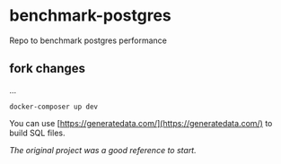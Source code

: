 # benchmark-postgres
Repo to benchmark postgres performance

## fork changes
...

    docker-composer up dev

You can use [https://generatedata.com/](https://generatedata.com/) to build SQL files.

_The original project was a good reference to start._

